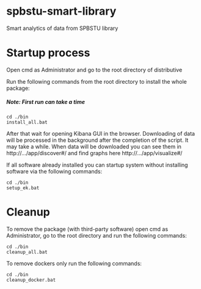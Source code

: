 # spbstu-smart-library
Smart analytics of data from SPBSTU library

# Startup process

Open cmd as Administrator and go to the root directory of distributive

Run the following commands from the root directory to install the whole package:

##### Note: First run can take a time

    cd ./bin
    install_all.bat

After that wait for opening Kibana GUI in the browser. Downloading of data will be processed in the background after the completion of the script. It may take a while. When data will be downloaded you can see them in http://.../app/discover#/ and find graphs here http://.../app/visualize#/

If all software already installed you can startup system without installing software via the following commands:

    cd ./bin
    setup_ek.bat


# Cleanup

To remove the package (with third-party software) open cmd as Administrator, go to the root directory and run the following commands:

    cd ./bin
    cleanup_all.bat

To remove dockers only run the following commands:

    cd ./bin
    cleanup_docker.bat
